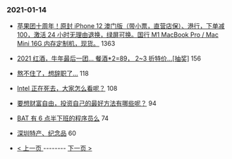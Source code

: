 ### 2021-01-14 
- [苹果团十周年！原封 iPhone 12 澳门版（带小票，直营店保）、港行，下单减 100，激活 24 小时无理由退换，绿屏可换。国行 M1 MacBook Pro / Mac Mini 16G 内存定制机，现货。](https://www.v2ex.com/t/744798) 1363
- [2021 红酒，牛年最后一团... 餐酒*2=89， 2~3 折特价...[抽奖]](https://www.v2ex.com/t/744901) 156
- [熬不住了，想辞职了…](https://www.v2ex.com/t/744757) 118
- [Intel 正在死去，大家怎么看呢？](https://www.v2ex.com/t/744868) 108
- [要想财富自由，投资自己的最好方法有哪些呢？](https://www.v2ex.com/t/744831) 94
- [BAT 有 6 点半下班的程序员么](https://www.v2ex.com/t/744870) 74
- [深圳特产、纪念品](https://www.v2ex.com/t/744758) 60 

- [ < 上一页 ](https://github.com/able8/v2ex-hot-record/blob/master/2021-01-13.md) -------- [ 下一页 > ](https://github.com/able8/v2ex-hot-record/blob/master/2021-01-15.md)